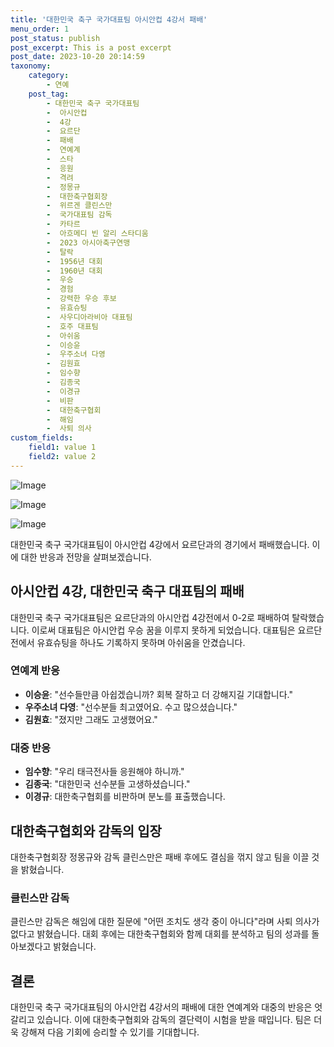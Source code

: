 ```yaml
---
title: '대한민국 축구 국가대표팀 아시안컵 4강서 패배'
menu_order: 1
post_status: publish
post_excerpt: This is a post excerpt
post_date: 2023-10-20 20:14:59
taxonomy:
    category:
        - 연예
    post_tag:
        - 대한민국 축구 국가대표팀
        -  아시안컵
        -  4강
        -  요르단
        -  패배
        -  연예계
        -  스타
        -  응원
        -  격려
        -  정몽규
        -  대한축구협회장
        -  위르겐 클린스만
        -  국가대표팀 감독
        -  카타르
        -  아흐메디 빈 알리 스타디움
        -  2023 아시아축구연맹
        -  탈락
        -  1956년 대회
        -  1960년 대회
        -  우승
        -  경험
        -  강력한 우승 후보
        -  유효슈팅
        -  사우디아라비아 대표팀
        -  호주 대표팀
        -  아쉬움
        -  이승윤
        -  우주소녀 다영
        -  김원효
        -  임수향
        -  김종국
        -  이경규
        -  비판
        -  대한축구협회
        -  해임
        -  사퇴 의사
custom_fields:
    field1: value 1
    field2: value 2
---
```


![Image](https://ssl.pstatic.net/mimgnews/image/312/2024/02/07/0000648313_001_20240207103201373.jpg?type=w540)

![Image](https://mimgnews.pstatic.net/image/312/2024/02/07/0000648313_002_20240207103201934.jpg?type=w540)

![Image](https://ssl.pstatic.net/mimgnews/image/312/2024/02/07/0000648313_003_20240207103201971.jpg?type=w540)


대한민국 축구 국가대표팀이 아시안컵 4강에서 요르단과의 경기에서 패배했습니다. 이에 대한 반응과 전망을 살펴보겠습니다.

## 아시안컵 4강, 대한민국 축구 대표팀의 패배
대한민국 축구 국가대표팀은 요르단과의 아시안컵 4강전에서 0-2로 패배하여 탈락했습니다. 이로써 대표팀은 아시안컵 우승 꿈을 이루지 못하게 되었습니다. 대표팀은 요르단전에서 유효슈팅을 하나도 기록하지 못하며 아쉬움을 안겼습니다.

### 연예계 반응
- **이승윤**: "선수들만큼 아쉽겠습니까? 회복 잘하고 더 강해지길 기대합니다."
- **우주소녀 다영**: "선수분들 최고였어요. 수고 많으셨습니다."
- **김원효**: "졌지만 그래도 고생했어요."

### 대중 반응
- **임수향**: "우리 태극전사들 응원해야 하니까."
- **김종국**: "대한민국 선수분들 고생하셨습니다."
- **이경규**: 대한축구협회를 비판하며 분노를 표출했습니다.

## 대한축구협회와 감독의 입장
대한축구협회장 정몽규와 감독 클린스만은 패배 후에도 결심을 꺾지 않고 팀을 이끌 것을 밝혔습니다.

### 클린스만 감독
클린스만 감독은 해임에 대한 질문에 "어떤 조치도 생각 중이 아니다"라며 사퇴 의사가 없다고 밝혔습니다. 대회 후에는 대한축구협회와 함께 대회를 분석하고 팀의 성과를 돌아보겠다고 밝혔습니다.

## 결론
대한민국 축구 국가대표팀의 아시안컵 4강서의 패배에 대한 연예계와 대중의 반응은 엇갈리고 있습니다. 이에 대한축구협회와 감독의 결단력이 시험을 받을 때입니다. 팀은 더욱 강해져 다음 기회에 승리할 수 있기를 기대합니다.
